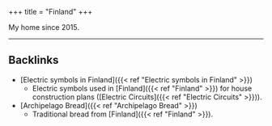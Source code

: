 +++
title = "Finland"
+++


My home since 2015.

---
## Backlinks
* [Electric symbols in Finland]({{< ref "Electric symbols in Finland" >}})
	* Electric symbols used in [Finland]({{< ref "Finland" >}}) for house construction plans ([Electric Circuits]({{< ref "Electric Circuits" >}})).
* [Archipelago Bread]({{< ref "Archipelago Bread" >}})
	* Traditional bread from [Finland]({{< ref "Finland" >}}).

